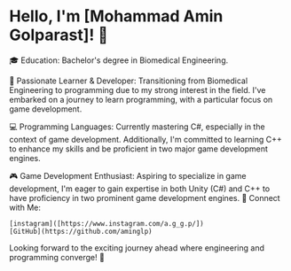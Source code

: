 # Hello, I'm [Mohammad Amin Golparast]! 👋

🎓 Education: Bachelor's degree in Biomedical Engineering.

🚀 Passionate Learner & Developer: Transitioning from Biomedical Engineering to programming due to my strong interest in the field.
I've embarked on a journey to learn programming, with a particular focus on game development.

💻 Programming Languages: Currently mastering C#, especially in the context of game development.
Additionally, I'm committed to learning C++ to enhance my skills and be proficient in two major game development engines.

🎮 Game Development Enthusiast: Aspiring to specialize in game development,
I'm eager to gain expertise in both Unity (C#) and C++ to have proficiency in two prominent game development engines.
🔗 Connect with Me:

    [instagram]([https://www.instagram.com/a.g_g.p/])
    [GitHub](https://github.com/aminglp)

Looking forward to the exciting journey ahead where engineering and programming converge! 🚀

